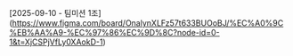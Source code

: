 [2025-09-10 - 팀미션 1조] (https://www.figma.com/board/OnalynXLFz57t633BUOoBJ/%EC%A0%9C%EB%AA%A9-%EC%97%86%EC%9D%8C?node-id=0-1&t=XjCSPjVfLy0XAokD-1)

